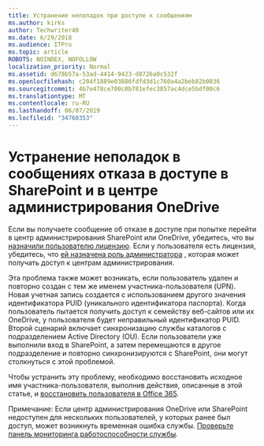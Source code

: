 ```yaml
---
title: Устранение неполадок при доступе к сообщениям
ms.author: kirks
author: Techwriter40
ms.date: 6/29/2018
ms.audience: ITPro
ms.topic: article
ROBOTS: NOINDEX, NOFOLLOW
localization_priority: Normal
ms.assetid: d678b57a-53ad-4414-9423-d8726a0c532f
ms.openlocfilehash: c204f1889e03886fdfd3d1c760a4a2beb82b0836
ms.sourcegitcommit: 4b7e478ce700c0b781efec3857ac4dce5bdf00c6
ms.translationtype: MT
ms.contentlocale: ru-RU
ms.lasthandoff: 06/07/2019
ms.locfileid: "34760353"
---
```

# <a name="troubleshoot-access-denied-messages-in-sharepointonedrive-admin-center"></a>Устранение неполадок в сообщениях отказа в доступе в SharePoint и в центре администрирования OneDrive

Если вы получаете сообщение об отказе в доступе при попытке перейти в центр администрирования SharePoint или OneDrive, убедитесь, что вы [назначили пользователю лицензию](https://docs.microsoft.com/office365/admin/subscriptions-and-billing/assign-licenses-to-users?view=o365-worldwide&amp;tabs=One). Если у пользователя есть лицензия, убедитесь, что [ей назначена роль администратора](https://docs.microsoft.com/office365/admin/add-users/about-admin-roles?view=o365-worldwide) , которая может получать доступ к центрам администрирования.

Эта проблема также может возникать, если пользователь удален и повторно создан с тем же именем участника-пользователя (UPN). Новая учетная запись создается с использованием другого значения идентификатора PUID (уникального идентификатора паспорта). Когда пользователь пытается получить доступ к семейству веб-сайтов или их OneDrive, у пользователя будет неправильный идентификатор PUID. Второй сценарий включает синхронизацию службы каталогов с подразделением Active Directory (OU). Если пользователи уже выполнили вход в SharePoint, а затем перемещаются в другое подразделение и повторно синхронизируются с SharePoint, они могут столкнуться с этой проблемой.

Чтобы устранить эту проблему, необходимо восстановить исходное имя участника-пользователя, выполнив действия, описанные в этой статье, и [восстановить пользователя в Office 365](https://docs.microsoft.com/office365/admin/add-users/restore-user?view=o365-worldwide).

Примечание: Если центр администрирования OneDrive или SharePoint недоступен для нескольких пользователей, у которых ранее был доступ, может возникнуть временная ошибка службы.  [Проверьте панель мониторинга работоспособности службы](https://portal.office.com/adminportal/home#/servicehealth).


